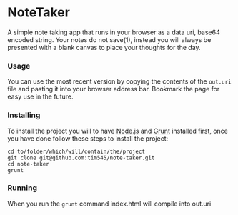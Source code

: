 # NoteTaker

A simple note taking app that runs in your browser as a data uri, base64 encoded string. Your notes do not save(1), instead you will always be presented with a blank canvas to place your thoughts for the day.

### Usage

You can use the most recent version by copying the contents of the `out.uri` file and pasting it into your browser address bar. Bookmark the page for easy use in the future.

### Installing

To install the project you will to have [Node.js](http://nodejs.org/) and [Grunt](http://gruntjs.com/) installed first, once you have done follow these steps to install the project:
```
cd to/folder/which/will/contain/the/project
git clone git@github.com:tim545/note-taker.git
cd note-taker
grunt
```

### Running

When you run the `grunt` command index.html will compile into out.uri